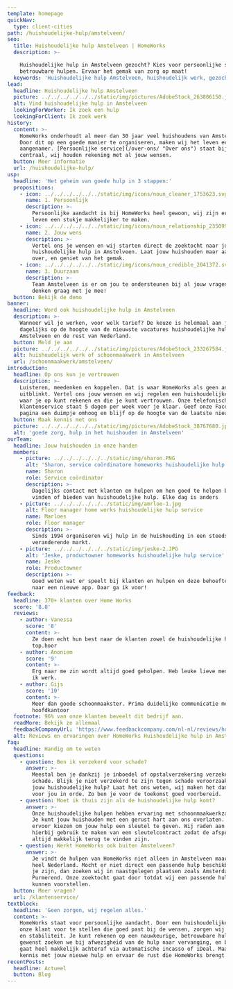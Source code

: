 ```yaml
---
template: homepage
quickNav:
  type: client-cities
path: /huishoudelijke-hulp/amstelveen/
seo:
  title: Huishoudelijke hulp Amstelveen | HomeWorks
  description: >-

    Huishoudelijke hulp in Amstelveen gezocht? Kies voor persoonlijke service en
    betrouwbare hulpen. Ervaar het gemak van zorg op maat!
  keywords: 'Huishoudelijke hulp Amstelveen, huishoudelijk werk, gezocht, vind'
lead:
  headline: Huishoudelijke hulp Amstelveen
  picture: ../../../../../../static/img/pictures/AdobeStock_263806150.jpg
  alt: Vind huishoudelijke hulp in Amstelveen
  lookingForWorker: Ik zoek een hulp
  lookingForClient: Ik zoek werk
history:
  content: >-
    HomeWorks onderhoudt al meer dan 30 jaar veel huishoudens van Amstelveen.
    Door dit op een goede manier te organiseren, maken wij het leven een stukje
    aangenamer. [Persoonlijke service](/over-ons/ "Over ons") staat bij ons
    centraal, wij houden rekening met al jouw wensen. 
  button: Meer informatie
  url: /huishoudelijke-hulp/
usp:
  headline: 'Het geheim van goede hulp in 3 stappen:'
  propositions:
    - icon: ../../../../../../static/img/icons/noun_cleaner_1753623.svg
      name: 1. Persoonlijk
      description: >-
        Persoonlijke aandacht is bij HomeWorks heel gewoon, wij zijn er om jouw
        leven een stukje makkelijker te maken.
    - icon: ../../../../../../static/img/icons/noun_relationship_2350997.svg
      name: 2. Jouw wens
      description: >-
        Vertel ons je wensen en wij starten direct de zoektocht naar jouw ideale
        huishoudelijke hulp in Amstelveen. Laat jouw huishouden maar aan ons
        over, en geniet van het gemak.
    - icon: ../../../../../../static/img/icons/noun_credible_2041372.svg
      name: 3. Duurzaam
      description: >-
        Team Amstelveen is er om jou te ondersteunen bij al jouw vragen, we
        denken graag met je mee!
  button: Bekijk de demo
banner:
  headline: Word ook huishoudelijke hulp in Amstelveen
  description: >-
    Wanneer wil je werken, voor welk tarief? De keuze is helemaal aan jou. Blijf
    dagelijks op de hoogte van de nieuwste vacatures huishoudelijke hulp in
    Amstelveen en de rest van Nederland.
  button: Meld je aan
  picture: ../../../../../../static/img/pictures/AdobeStock_233267584.jpg
  alt: huishoudelijk werk of schoonmaakwerk in Amstelveen
  url: /schoonmaakwerk/amstelveen/
introduction:
  headline: Op ons kun je vertrouwen
  description: >-
    Luisteren, meedenken en koppelen. Dat is waar HomeWorks als geen ander in
    uitblinkt. Vertel ons jouw wensen en wij regelen een huishoudelijke hulp
    waar je op kunt rekenen en die je kunt vertrouwen. Onze telefonische
    klantenservice staat 5 dagen per week voor je klaar. Geef onze Facebook
    pagina een duimpje omhoog en blijf op de hoogte van de laatste nieuwtjes. 
  button: Maak kennis met ons
  picture: ../../../../../../static/img/pictures/AdobeStock_38767680.jpg
  alt: 'goede zorg, hulp in het huishouden in Amstelveen'
ourTeam:
  headline: Jouw huishouden in onze handen
  members:
    - picture: ../../../../../../static/img/sharon.PNG
      alt: 'Sharon, service coördinatore homeworks huishoudelijke hulp service'
      name: Sharon
      role: Service coördinator
      description: >-
        Dagelijks contact met klanten en hulpen om hen goed te helpen bij het
        vinden of bieden van huishoudelijke hulp. Elke dag is anders
    - picture: ../../../../../../static/img/amrloe-1.jpg
      alt: Floor manager home works huishoudelijke hulp service
      name: Marloes
      role: Floor manager
      description: >-
        Sinds 1994 organiseren wij hulp in de huishouding in een steeds
        veranderende markt.
    - picture: ../../../../../../static/img/jeske-2.JPG
      alt: 'Jeske, productowner homeworks huishoudelijke hulp service'
      name: Jeske
      role: Productowner
      description: >-
        Goed weten wat er speelt bij klanten en hulpen en deze behoefte vertalen
        naar een nieuwe app. Daar ga ik voor!
feedback:
  headline: 370+ klanten over Home Works
  score: '8.8'
  reviews:
    - author: Vanessa
      score: '8'
      content: >-
        Ze doen echt hun best naar de klanten zowel de huishoudelijke hulpen
        top.hoor
    - author: Anoniem
      score: '9'
      content: >-
        Erg naar me zin wordt altijd goed geholpen. Heb leuke lieve mensen waar
        ik werk.
    - author: Gijs
      score: '10'
      content: >-
        Meer dan goede schoonmaakster. Prima duidelijke communicatie met het
        hoofdkantoor
  footnote: 96% van onze klanten beveelt dit bedrijf aan.
  readMore: Bekijk ze allemaal
  feedbackCompanyUrl: 'https://www.feedbackcompany.com/nl-nl/reviews/home-works/'
  alt: Reviews en ervaringen over HomeWorks Huishoudelijke hulp in Amstelveen
faq:
  headline: Handig om te weten
  questions:
    - question: Ben ik verzekerd voor schade?
      answer: >-
        Meestal ben je dankzij je inboedel of opstalverzekering verzekerd voor
        schade. Blijk je niet verzekerd te zijn tegen schade veroorzaakt door
        jouw huishoudelijke hulp? Laat het ons weten, wij maken het dan alsnog
        voor jou in orde. Zo ben je voor de toekomst goed voorbereid.
    - question: Moet ik thuis zijn als de huishoudelijke hulp komt?
      answer: >-
        Onze huishoudelijke hulpen hebben ervaring met schoonmaakwerkzaamheden.
        Je kunt jouw huishouden met een gerust hart aan ons overlaten. Je kunt
        ervoor kiezen om jouw hulp een sleutel te geven. Wij raden aan om
        hierbij gebruik te maken van een sleutelcontract zodat de afspraken
        altijd makkelijk terug te vinden zijn.
    - question: Werkt HomeWorks ook buiten Amstelveen?
      answer: >-
        Je vindt de hulpen van HomeWorks niet alleen in Amstelveen maar door
        heel Nederland. Mocht er niet direct een passende hulp beschikbaar voor
        je zijn, dan zoeken wij in naastgelegen plaatsen zoals Amsterdam en
        Purmerend. Onze zoektocht gaat door totdat wij een passende hulp aan jou
        kunnen voorstellen.
  button: Meer vragen?
  url: /klantenservice/
textblock:
  headline: 'Geen zorgen, wij regelen alles.'
  content: >-
    HomeWorks staat voor persoonlijke aandacht. Door een huishoudelijke hulp aan
    onze klant voor te stellen die goed past bij de wensen, zorgen wij voor rust
    en stabiliteit. Je kunt rekenen op een nauwkeurige, betrouwbare hulp. Indien
    gewenst zoeken we bij afwezigheid van de hulp naar vervanging, en betalen
    gaat heel makkelijk achteraf via automatische incasso of iDeal. Maak ook
    kennis met jouw nieuwe hulp en ervaar de rust die HomeWorks brengt. 
recentPosts:
  headline: Actueel
  button: Blog
---
```


